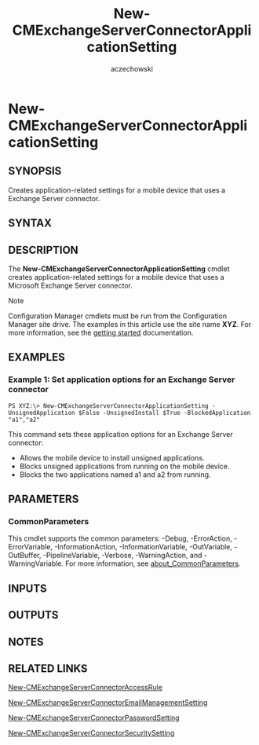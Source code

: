 ﻿---
author: aczechowski
description: Creates application-related settings for a mobile device that uses a Exchange Server connector.
external help file:
manager: dougeby
Module Name: AdminUI.PS.HS
ms.author: aaroncz
ms.date: 05/07/2019
ms.prod: configuration-manager
ms.technology: configmgr-other
ms.topic: conceptual
schema: 2.0.0
title: New-CMExchangeServerConnectorApplicationSetting
titleSuffix: Configuration Manager
---

# New-CMExchangeServerConnectorApplicationSetting

## SYNOPSIS
Creates application-related settings for a mobile device that uses a Exchange Server connector.

## SYNTAX

## DESCRIPTION
The **New-CMExchangeServerConnectorApplicationSetting** cmdlet creates application-related settings for a mobile device that uses a Microsoft Exchange Server connector.

> [!NOTE]
> Configuration Manager cmdlets must be run from the Configuration Manager site drive.
> The examples in this article use the site name **XYZ**. For more information, see the
> [getting started](/powershell/sccm/overview) documentation.

## EXAMPLES

### Example 1: Set application options for an Exchange Server connector
```
PS XYZ:\> New-CMExchangeServerConnectorApplicationSetting -UnsignedApplication $False -UnsignedInstall $True -BlockedApplication "a1","a2"
```

This command sets these application options for an Exchange Server connector:

- Allows the mobile device to install unsigned applications.
- Blocks unsigned applications from running on the mobile device.
- Blocks the two applications named a1 and a2 from running.

## PARAMETERS

### CommonParameters
This cmdlet supports the common parameters: -Debug, -ErrorAction, -ErrorVariable, -InformationAction, -InformationVariable, -OutVariable, -OutBuffer, -PipelineVariable, -Verbose, -WarningAction, and -WarningVariable. For more information, see [about_CommonParameters](https://go.microsoft.com/fwlink/?LinkID=113216).

## INPUTS

## OUTPUTS

## NOTES

## RELATED LINKS

[New-CMExchangeServerConnectorAccessRule](New-CMExchangeServerConnectorAccessRule.md)

[New-CMExchangeServerConnectorEmailManagementSetting](New-CMExchangeServerConnectorEmailManagementSetting.md)

[New-CMExchangeServerConnectorPasswordSetting](New-CMExchangeServerConnectorPasswordSetting.md)

[New-CMExchangeServerConnectorSecuritySetting](New-CMExchangeServerConnectorSecuritySetting.md)


